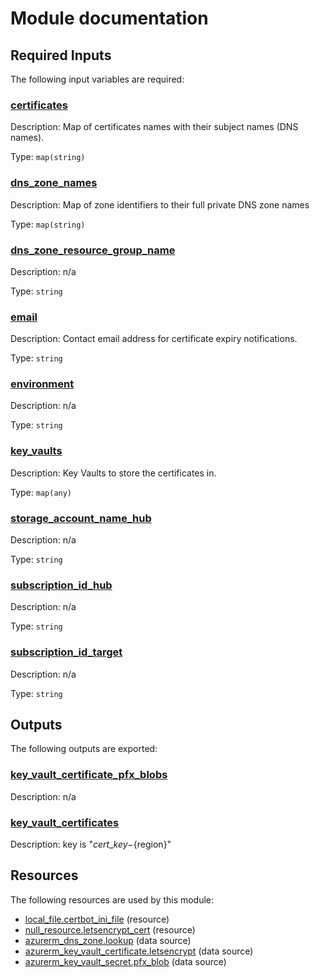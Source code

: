 # Module documentation

## Required Inputs

The following input variables are required:

### <a name="input_certificates"></a> [certificates](#input\_certificates)

Description: Map of certificates names with their subject names (DNS names).

Type: `map(string)`

### <a name="input_dns_zone_names"></a> [dns\_zone\_names](#input\_dns\_zone\_names)

Description: Map of zone identifiers to their full private DNS zone names

Type: `map(string)`

### <a name="input_dns_zone_resource_group_name"></a> [dns\_zone\_resource\_group\_name](#input\_dns\_zone\_resource\_group\_name)

Description: n/a

Type: `string`

### <a name="input_email"></a> [email](#input\_email)

Description: Contact email address for certificate expiry notifications.

Type: `string`

### <a name="input_environment"></a> [environment](#input\_environment)

Description: n/a

Type: `string`

### <a name="input_key_vaults"></a> [key\_vaults](#input\_key\_vaults)

Description: Key Vaults to store the certificates in.

Type: `map(any)`

### <a name="input_storage_account_name_hub"></a> [storage\_account\_name\_hub](#input\_storage\_account\_name\_hub)

Description: n/a

Type: `string`

### <a name="input_subscription_id_hub"></a> [subscription\_id\_hub](#input\_subscription\_id\_hub)

Description: n/a

Type: `string`

### <a name="input_subscription_id_target"></a> [subscription\_id\_target](#input\_subscription\_id\_target)

Description: n/a

Type: `string`

## Outputs

The following outputs are exported:

### <a name="output_key_vault_certificate_pfx_blobs"></a> [key\_vault\_certificate\_pfx\_blobs](#output\_key\_vault\_certificate\_pfx\_blobs)

Description: n/a

### <a name="output_key_vault_certificates"></a> [key\_vault\_certificates](#output\_key\_vault\_certificates)

Description: key is "${cert\_key}-${region}"
## Resources

The following resources are used by this module:

- [local_file.certbot_ini_file](https://registry.terraform.io/providers/hashicorp/local/latest/docs/resources/file) (resource)
- [null_resource.letsencrypt_cert](https://registry.terraform.io/providers/hashicorp/null/latest/docs/resources/resource) (resource)
- [azurerm_dns_zone.lookup](https://registry.terraform.io/providers/hashicorp/azurerm/latest/docs/data-sources/dns_zone) (data source)
- [azurerm_key_vault_certificate.letsencrypt](https://registry.terraform.io/providers/hashicorp/azurerm/latest/docs/data-sources/key_vault_certificate) (data source)
- [azurerm_key_vault_secret.pfx_blob](https://registry.terraform.io/providers/hashicorp/azurerm/latest/docs/data-sources/key_vault_secret) (data source)
